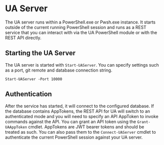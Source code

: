 # UA Server

The UA server runs within a PowerShell.exe or Pwsh.exe instance. It starts outside of the current running PowerShell session and runs as a REST service that you can interact with via the UA PowerShell module or with the REST API directly. 

## Starting the UA Server

The UA server is started with `Start-UAServer`. You can specify settings such as a port, git remote and database connection string. 

```text
Start-UAServer -Port 10000
```

## Authentication

After the service has started, it will connect to the configured database. If the database contains AppTokens, the REST API for UA will switch to an authenticated mode and you will need to specify an API AppToken to invoke commands against the API. You can grant an API token using the `Grant-UAAppToken` cmdlet. AppTokens are JWT bearer tokens and should be treated as such. You can also pass them to the `Connect-UAServer` cmdlet to authenticate the current PowerShell session against your UA server. 

